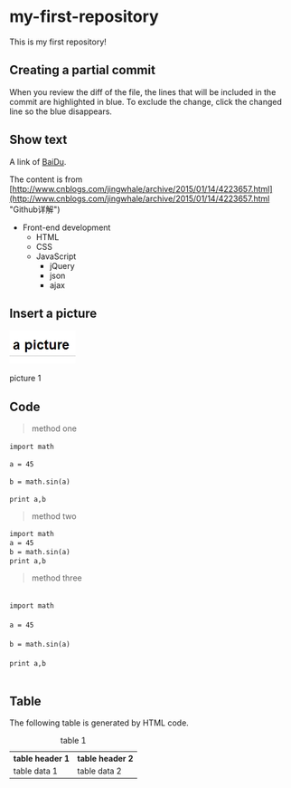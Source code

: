 # my-first-repository
This is my first repository!

## Creating a partial commit
When you review the diff of the file, the lines that will be included in the commit are highlighted in blue. To exclude the change, click the changed line so the blue disappears.

## Show text
A link of [BaiDu](http://baidu.com "百度").

The content is from [http://www.cnblogs.com/jingwhale/archive/2015/01/14/4223657.html](http://www.cnblogs.com/jingwhale/archive/2015/01/14/4223657.html "Github详解")

* Front-end development
	* HTML
	* CSS
	* JavaScript
		* jQuery
		* json
		* ajax

## Insert a picture
![](https://github.com/niwanli/my-first-repository/raw/master/picture/01.jpg "the first picture")

picture 1

## Code

> method one

`import math`

`a = 45`

`b = math.sin(a)`

`print a,b`

> method two

```
import math
a = 45
b = math.sin(a)
print a,b
```

> method three

<code>
import math      <br />
a = 45           <br />
b = math.sin(a)  <br />
print a,b        <br />
</code>

## Table
The following table is generated by HTML code.

<table>
<caption>table 1</caption>
<tr>
    <th>table header 1</th>
    <th>table header 2</th>
</tr>
<tr>
    <td>table data 1</td>
    <td>table data 2</td>
</tr>
</table>

